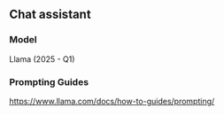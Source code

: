 ## Chat assistant

### Model
Llama (2025 - Q1)

### Prompting Guides
https://www.llama.com/docs/how-to-guides/prompting/

